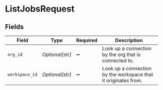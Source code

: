 # ListJobsRequest


## Fields

| Field                                                          | Type                                                           | Required                                                       | Description                                                    |
| -------------------------------------------------------------- | -------------------------------------------------------------- | -------------------------------------------------------------- | -------------------------------------------------------------- |
| `org_id`                                                       | *Optional[str]*                                                | :heavy_minus_sign:                                             | Look up a connection by the org that is connected to.          |
| `workspace_id`                                                 | *Optional[str]*                                                | :heavy_minus_sign:                                             | Look up a connection by the workspace that it originates from. |